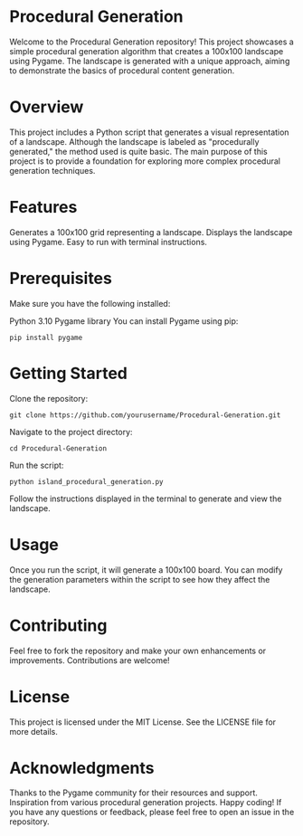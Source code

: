 # Procedural Generation
Welcome to the Procedural Generation repository! This project showcases a simple procedural generation algorithm that creates a 100x100 landscape using Pygame. The landscape is generated with a unique approach, aiming to demonstrate the basics of procedural content generation.

# Overview
This project includes a Python script that generates a visual representation of a landscape. Although the landscape is labeled as "procedurally generated," the method used is quite basic. The main purpose of this project is to provide a foundation for exploring more complex procedural generation techniques.

# Features
Generates a 100x100 grid representing a landscape.
Displays the landscape using Pygame.
Easy to run with terminal instructions.

# Prerequisites
Make sure you have the following installed:

Python 3.10
Pygame library
You can install Pygame using pip:

```console
pip install pygame
```
# Getting Started
Clone the repository:

```console
git clone https://github.com/yourusername/Procedural-Generation.git
```
Navigate to the project directory:

```console
cd Procedural-Generation
```
Run the script:

```console
python island_procedural_generation.py
```
Follow the instructions displayed in the terminal to generate and view the landscape.


# Usage
Once you run the script, it will generate a 100x100 board. You can modify the generation parameters within the script to see how they affect the landscape.

# Contributing
Feel free to fork the repository and make your own enhancements or improvements. Contributions are welcome!

# License
This project is licensed under the MIT License. See the LICENSE file for more details.

# Acknowledgments
Thanks to the Pygame community for their resources and support.
Inspiration from various procedural generation projects.
Happy coding! If you have any questions or feedback, please feel free to open an issue in the repository.
